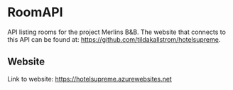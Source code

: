 # RoomAPI
API listing rooms for the project Merlins B&B. The website that connects to this API can be found at: https://github.com/tildakallstrom/hotelsupreme.

## Website
Link to website: https://hotelsupreme.azurewebsites.net
